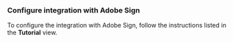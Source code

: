### Configure integration with Adobe Sign

To configure the integration with Adobe Sign, follow the instructions listed in the **Tutorial** view.
